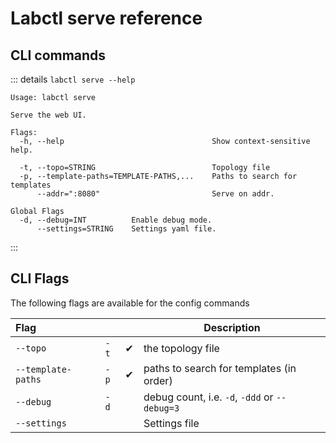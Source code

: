# Labctl serve reference

<!--@include:  ../.vitepress/snippet/start-ui.md -->

## CLI commands

::: details `labctl serve --help`
```
Usage: labctl serve

Serve the web UI.

Flags:
  -h, --help                                 Show context-sensitive help.

  -t, --topo=STRING                          Topology file
  -p, --template-paths=TEMPLATE-PATHS,...    Paths to search for templates
      --addr=":8080"                         Serve on addr.

Global Flags
  -d, --debug=INT          Enable debug mode.
      --settings=STRING    Settings yaml file.
```
:::


## CLI Flags

The following flags are available for the config commands

| Flag               |      |     | Description                                   |
| :----------------- | ---- | --- | --------------------------------------------- |
| `--topo`           | `-t` | ✔   | the topology file                             |
| `--template-paths` | `-p` | ✔   | paths to search for templates (in order)      |
| `--debug`          | `-d` |     | debug count, i.e. `-d`, `-ddd` or `--debug=3` |
| `--settings`       |      |     | Settings file                                 |